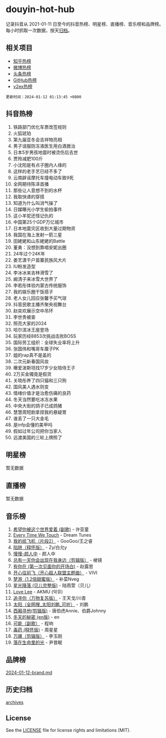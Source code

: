 # douyin-hot-hub

记录抖音从 2021-01-11 日至今的抖音热榜、明星榜、直播榜、音乐榜和品牌榜。每小时抓取一次数据，按天[归档](archives)。

## 相关项目

- [知乎热榜](https://github.com/lonnyzhang423/zhihu-hot-hub)
- [微博热榜](https://github.com/lonnyzhang423/weibo-hot-hub)
- [头条热榜](https://github.com/lonnyzhang423/toutiao-hot-hub)
- [GitHub热榜](https://github.com/lonnyzhang423/github-hot-hub)
- [v2ex热榜](https://github.com/lonnyzhang423/v2ex-hot-hub)


`更新时间：2024-01-12 01:13:45 +0800`

## 抖音热榜

1. 铁路部门优化车票改签规则
1. 火狐琥珀
1. 第九届亚冬会吉祥物亮相
1. 男子误服防冻液医生用白酒救治
1. 日本5岁男孩地震时被烫伤后去世
1. 贾玲减肥100斤
1. 小沈阳是有点子圈内人缘的
1. 这样的老手艺已经不多了
1. 云南辟谣摩托车撞电动车致9死
1. 全网期待陈泽首播
1. 那些让人意想不到的水杯
1. 我取快递的穿搭
1. 知道为什么叫消气操了
1. 日媒曝光小学生偷拍事件
1. 这小羊驼还怪记仇的
1. 中国第25个GDP万亿城市
1. 日本地震灾区收到大量过期物资
1. 我国在海上发射一箭三星
1. 田姥姥和山东姥姥的Battle
1. 董勇：没想到靠唱安妮出圈
1. 24年过个24K年
1. 娄艺潇千户苗寨民族风大片
1. IU粉发造型
1. 李冰冰来吉林滑雪了
1. 阚清子来冰雪大世界了
1. 李若彤体验内蒙古传统服饰
1. 我的娱乐圈干饭搭子
1. 老人女儿回应张馨予买气球
1. 抖音民歌主播齐聚央视舞台
1. 赵奕欢展示空中吊环
1. 李世贵被查
1. 照亮大家的2024
1. 哈尔滨冰王座登场
1. 玩家历经8853次挑战击败BOSS
1. 国际劳工组织：全球失业率将上升
1. 张国伟和嘴哥车厘子PK
1. 姐的rap真不是盖的
1. 二次元新春国风妆
1. 曝爱泼斯坦找17岁少女陪侍王子
1. 2万买金镯竟是假货
1. 关晓彤养了四只猫和三只狗
1. 国风美人遇水则变
1. 情绪价值才是治愈伤痛的良药
1. 冬天当然要吃冰冻水果
1. 中央大街的鸽子已成鸽猪
1. 慧慧周短剧拿捏我的悬疑胃
1. 谁丢了一只大金毛
1. 是infp会懂的美甲吗
1. 假如过年公司把你当家人
1. 远渡美国的三轮上牌照了

## 明星榜

暂无数据

## 直播榜

暂无数据

## 音乐榜

1. [希望你被这个世界爱着 (副歌)](https://sf86-cdn-tos.douyinstatic.com/obj/tos-cn-ve-2774/oUHCmWQfZlE3QQBKBeD8rCFLpJzPgCpImhsxMt) - 许亚童
1. [Every Time We Touch](https://sf86-cdn-tos.douyinstatic.com/obj/tos-cn-ve-2774/ogN6lUKQeBBfEVhIOMikG1CcJjugxk1tztZyhP) - Dream Tunes
1. [我的纸飞机（片段2）](https://sf6-cdn-tos.douyinstatic.com/obj/tos-cn-ve-2774/oM2ZrKcg2CD5AeRB2gkeXOFB1IxAGJdZPazYHf) - GooGoo/王之睿
1. [陷阱（释怀版）](https://sf86-cdn-tos.douyinstatic.com/obj/tos-cn-ve-2774/oE8C21LeZrzKLDFfQYgMzx4GAIHageG5IzayY7) - Zy/白允y
1. [慢慢-颜人中](https://sf86-cdn-tos.douyinstatic.com/obj/tos-cn-ve-2774/ocjHNfBXdBxQNC8ZGAeoLMFTUgtBg8bkExunDC) - 颜人中
1. [总有一天你会出现在我身边（剪辑版）](https://sf86-cdn-tos.douyinstatic.com/obj/tos-cn-ve-2774/oMLsHwhWW7CYoAhoWB9EXUQIzNBsfAJxpAoxCU) - 棱镜
1. [有你在 (第一次见面你的开场白)](https://sf86-cdn-tos.douyinstatic.com/obj/tos-cn-ve-2774/oAthrQ3ClJBfI57uBoFEgNDYtNCZ0TSYQQfxQ0) - 赵露思
1. [开心往前飞（开心超人联盟主题曲）](https://sf86-cdn-tos.douyinstatic.com/obj/tos-cn-ve-2774/9d8fb7c82cf1421fb93a9fe925275e0a) - VIVI
1. [梦游（1.2倍甜蜜版）](https://sf86-cdn-tos.douyinstatic.com/obj/tos-cn-ve-2774/o4gyAUm8hwufoEABmwVIiQtHsFuGzAEEWtNMzo) - 补菜Nveg
1. [星光降落 (贝儿完整版)](https://sf86-cdn-tos.douyinstatic.com/obj/tos-cn-ve-2774/okwB9hAwyAtsFFkFBzAX1hOOfQuIoMNs0W2Mwr) - 陆雨萱（贝儿）
1. [Love Lee](https://sf86-cdn-tos.douyinstatic.com/obj/tos-cn-ve-2774/o05GbkJGbCBTdDnMtB0fwOYgkeZp23vrWQDQBS) - AKMU (악뮤)
1. [追寻你（万物复苏版）](https://sf86-cdn-tos.douyinstatic.com/obj/tos-cn-ve-2774/oYeAZJsbjIDit9APmBg8u6uDUQnHmoCf3gbo74) - 王天戈/川青
1. [太阳（全网搜_太阳刘鹏_可听）](https://sf86-cdn-tos.douyinstatic.com/obj/tos-cn-ve-2774/ogWbyIQnlBFImVbeDocRdCIYtBHlbJXgfZMvgz) - 刘鹏
1. [西厢寻他(剪辑版)](https://sf86-cdn-tos.douyinstatic.com/obj/tos-cn-ve-2774/oUsAVfAQKlRNxEv5qxvIB8o5qmIWUcXbzJKJhw) - 唐伯虎Annie、伯爵Johnny
1. [冬天的秘密 (en版)](https://sf3-cdn-tos.douyinstatic.com/obj/tos-cn-ve-2774/okIuMHDdzyf3FjGK4Lphe1vfHcQaPIHAg0Z4CR) - en
1. [可能（副歌）](https://sf86-cdn-tos.douyinstatic.com/obj/tos-cn-ve-2774/cde1731888894259b333569393c2fb51) - 程响
1. [毒药 (释怀版)](https://sf86-cdn-tos.douyinstatic.com/obj/tos-cn-ve-2774/oYILMEAzspdZBIzy4frJNB8ZHPHWAhiwowd4Ad) - 周星星
1. [万疆（剪辑版）](https://sf86-cdn-tos.douyinstatic.com/obj/tos-cn-ve-2774/ooG7oVgFlDTelKCjCsTTobQvbdtj1BBQXnfZd8) - 李玉刚
1. [落在生命里的光](https://sf86-cdn-tos.douyinstatic.com/obj/tos-cn-ve-2774/d9ffa8c090124ea58bb10df9b510c01d) - 尹昔眠

## 品牌榜

[2024-01-12-brand.md](archives/2024-01-12-brand.md)

## 历史归档

[archives](archives)

## License

See the [LICENSE](LICENSE) file for license rights and limitations (MIT).
